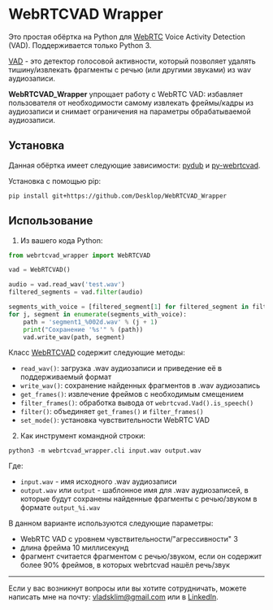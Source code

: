# WebRTCVAD Wrapper

Это простая обёртка на Python для [WebRTC](https://webrtc.org/) Voice Activity Detection (VAD). Поддерживается только Python 3.

[VAD](https://en.wikipedia.org/wiki/Voice_activity_detection) - это детектор голосовой активности, который позволяет удалять тишину/извлекать фрагменты с речью (или другими звуками) из wav аудиозаписи.

**WebRTCVAD_Wrapper** упрощает работу с WebRTC VAD: избавляет пользователя от необходимости самому извлекать фреймы/кадры из аудиозаписи и снимает ограничения на параметры обрабатываемой аудиозаписи.

## Установка

Данная обёртка имеет следующие зависимости: [pydub](https://github.com/jiaaro/pydub) и [py-webrtcvad](https://github.com/wiseman/py-webrtcvad).

Установка с помощью pip:
```
pip install git+https://github.com/Desklop/WebRTCVAD_Wrapper
```

## Использование

1. Из вашего кода Python:
```python
from webrtcvad_wrapper import WebRTCVAD

vad = WebRTCVAD()

audio = vad.read_wav('test.wav')
filtered_segments = vad.filter(audio)

segments_with_voice = [filtered_segment[1] for filtered_segment in filtered_segments if filtered_segment[0]]
for j, segment in enumerate(segments_with_voice):
    path = 'segment1_%002d.wav' % (j + 1)
    print("Сохранение '%s'" % (path))
    vad.write_wav(path, segment)
```

Класс [WebRTCVAD]() содержит следующие методы:
- `read_wav()`: загрузка .wav аудиозаписи и приведение её в поддерживаемый формат
- `write_wav()`: сохранение найденных фрагментов в .wav аудиозапись
- `get_frames()`: извлечение фреймов с необходимым смещением
- `filter_frames()`: обработка вывода от `webrtcvad.Vad().is_speech()`
- `filter()`: объединяет `get_frames()` и `filter_frames()`
- `set_mode()`: установка чувствительности WebRTC VAD

2. Как инструмент командной строки:
```
python3 -m webrtcvad_wrapper.cli input.wav output.wav
```
Где:
- `input.wav` - имя исходного .wav аудиозаписи
- `output.wav` или `output` - шаблонное имя для .wav аудиозаписей, в которые будут сохранены найденные фрагменты с речью/звуком в формате `output_%i.wav`

В данном варианте используются следующие параметры:
- WebRTC VAD с уровнем чувствительности/"агрессивности" 3
- длина фрейма 10 миллисекунд
- фрагмент считается фрагментом с речью/звуком, если он содержит более 90% фреймов, в которых webrtcvad нашёл речь/звук

---

Если у вас возникнут вопросы или вы хотите сотрудничать, можете написать мне на почту: vladsklim@gmail.com или в [LinkedIn](https://www.linkedin.com/in/vladklim/).